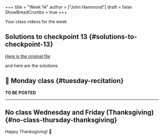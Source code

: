 +++
title = "Week 14"
author = ["John Hammond"]
draft = false
ShowBreadCrumbs = true
+++

Your class videos for the week
<!--more-->


## Solutions to checkpoint 13 {#solutions-to-checkpoint-13}

[Here is the original file](https://nextcloud.math.wichita.edu/index.php/s/MRcZJcZxiXqQFPg)

and here are the solutions.


## 🎥 Monday class {#tuesday-recitation}

**TO BE POSTED**

---


## No class Wednesday and Friday (Thanksgiving) {#no-class-thursday-thanksgiving}

Happy Thanksgiving! 🦃
